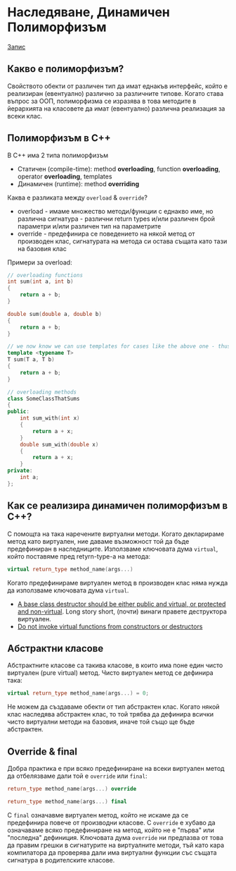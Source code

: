 # Наследяване, Динамичен Полиморфизъм

[Запис](https://drive.google.com/file/d/1t8Zu8-6Rbiko5wAvn1tMavmCYHkTuprC/view?usp=sharing)

## Какво е полиморфизъм?
Свойството обекти от различен тип да имат еднакъв интерфейс, който е реализиран (евентуално) различно за различните типове. Когато става въпрос за ООП, полиморфизма се изразява в това методите в йерархията на класовете да имат (евентуално) различна реализация за всеки клас.

## Полиморфизъм в C++
В C++ има 2 типа полиморфизъм 
- Статичен (compile-time): method **overloading**, function **overloading**, operator **overloading**, templates
- Динамичен (runtime): method **overriding**


Каква е разликата между `overload` & `override`?
- overload - имаме множество методи/функции с еднакво име, но различна сигнатура - различни return types и/или различен брой параметри и/или различен тип на параметрите
- override - предефинира се поведението на някой метод от производен клас, сигнатурата на метода си остава същата като тази на базовия клас

Примери за overload:
```c++
// overloading functions
int sum(int a, int b)
{
    return a + b;
}

double sum(double a, double b)
{
    return a + b;
}

// we now know we can use templates for cases like the above one - thus, we are using templates, to achieve overloading
template <typename T>
T sum(T a, T b)
{
    return a + b;
}

// overloading methods
class SomeClassThatSums
{
public:
    int sum_with(int x)
    {
        return a + x;
    }
    double sum_with(double x)
    {
        return a + x;
    }
private:
    int a;
};

```

## Как се реализира динамичен полиморфизъм в C++?
С помощта на така наречените виртуални методи. Когато декларираме метод като виртуален, ние даваме възможност той да бъде предефиниран в наследниците.
Използваме ключовата дума `virtual`, който поставяме пред retyrn-type-a на метода:
```c++
virtual return_type method_name(args...)
```
Когато предефинираме виртуален метод в производен клас няма нужда да използваме ключовата дума `virtual`.

- [A base class destructor should be either public and virtual, or protected and non-virtual](https://github.com/isocpp/CppCoreGuidelines/blob/master/CppCoreGuidelines.md#c35-a-base-class-destructor-should-be-either-public-and-virtual-or-protected-and-non-virtual). Long story short, (почти) винаги правете деструктора виртуален.
- [Do not invoke virtual functions from constructors or destructors](https://wiki.sei.cmu.edu/confluence/display/cplusplus/OOP50-CPP.+Do+not+invoke+virtual+functions+from+constructors+or+destructors)

## Абстрактни класове
Абстрактните класове са такива класове, в които има поне един чисто виртуален (pure virtual) метод. Чисто виртуален метод се дефинира така:
```c++
virtual return_type method_name(args...) = 0;
```
Не можем да създаваме обекти от тип абстрактен клас. Когато някой клас наследява абстрактен клас, то той трябва да дефинира всички чисто виртуални методи на базовия, иначе той също ще бъде абстрактен.

## Override & final
Добра практика е при всяко предефиниране на всеки виртуален метод да отбелязваме дали той е `override` или `final`:
```c++
return_type method_name(args...) override
```

```c++
return_type method_name(args...) final
```

С `final` означавме виртуален метод, който не искаме да се предефинира повече от производни класове.
С `override` е хубаво да означаваме всяко предефиниране на метод, който не е "първа" или "последна" дефиниция. Ключовата дума `override` ни предпазва от това да правим грешки в сигнатурите на виртуалните методи, тъй като кара компилатора да проверява дали има виртуални функции със същата сигнатура в родителските класове. 
